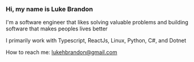 ### Hi, my name is Luke Brandon

I'm a software engineer that likes solving valuable problems and building software that makes peoples lives better

I primarily work with Typescript, ReactJs, Linux, Python, C#, and Dotnet

How to reach me: lukehbrandon@gmail.com
